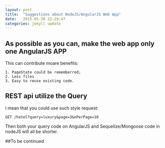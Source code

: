 ```yaml
---
layout: post
title:  "Suggestions about NodeJS/AngularJS Web App"
date:   2015-05-30 22:29:47
categories: jekyll update
---
```



## As possible as you can, make the web app only one AngularJS APP
  This can contribute moare benefits:

    1. PageState could be rememberred;
    2. Less files
    3. Easy to reuse existing code.

## REST api utilize the Query
  I mean that you could use such style request:

    GET /hotel?query=luxury&page=3&nPerPage=10

  Then both your query code on AngularJS and Sequelize/Mongoose code in nodeJS will all be shorter.
  
         
##To be continued
